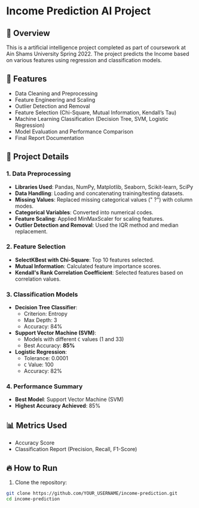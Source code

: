 # Income Prediction AI Project

## 📄 Overview
This is a artificial intelligence project completed as part of coursework at Ain Shams University Spring 2022. The project predicts the Income based on various features using regression and classification models.


## 🚀 Features
- Data Cleaning and Preprocessing
- Feature Engineering and Scaling
- Outlier Detection and Removal
- Feature Selection (Chi-Square, Mutual Information, Kendall’s Tau)
- Machine Learning Classification (Decision Tree, SVM, Logistic Regression)
- Model Evaluation and Performance Comparison
- Final Report Documentation


## 🔎 Project Details

### 1. Data Preprocessing
- **Libraries Used**: Pandas, NumPy, Matplotlib, Seaborn, Scikit-learn, SciPy
- **Data Handling**: Loading and concatenating training/testing datasets.
- **Missing Values**: Replaced missing categorical values (" ?") with column modes.
- **Categorical Variables**: Converted into numerical codes.
- **Feature Scaling**: Applied MinMaxScaler for scaling features.
- **Outlier Detection and Removal**: Used the IQR method and median replacement.

### 2. Feature Selection
- **SelectKBest with Chi-Square**: Top 10 features selected.
- **Mutual Information**: Calculated feature importance scores.
- **Kendall's Rank Correlation Coefficient**: Selected features based on correlation values.

### 3. Classification Models
- **Decision Tree Classifier**:
  - Criterion: Entropy
  - Max Depth: 3
  - Accuracy: 84%
- **Support Vector Machine (SVM)**:
  - Models with different `C` values (1 and 33)
  - Best Accuracy: **85%**
- **Logistic Regression**:
  - Tolerance: 0.0001
  - `C` Value: 100
  - Accuracy: 82%

### 4. Performance Summary
- **Best Model**: Support Vector Machine (SVM)
- **Highest Accuracy Achieved**: 85%

## 📊 Metrics Used
- Accuracy Score
- Classification Report (Precision, Recall, F1-Score)

## 🔥 How to Run
1. Clone the repository:
```bash
git clone https://github.com/YOUR_USERNAME/income-prediction.git
cd income-prediction
